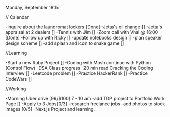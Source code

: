 Monday, September 18th:

// Calendar

-inquire about the laundromat lockers [Done]
-Jetta's oil change []
-Jetta's appraisal at 2 dealers []
-Tennis with Jim []
-Zoom call with Vhal @ 16:00 [Done]
-Follow up with Ricky []
-update notebooks design []
-plan speaker design scheme []
-add splash and icon to snake game []

//Learning

-Start a new Ruby Project []
-Coding with Mosh continue with Python (Control Flow)
-DSA Class progress
-20 min read Cracking the Coding Interview []
-Leetcode problem []
-Practice HackerRank []
-Practice CodeWars []

//Working

-Morning Uber drive [99/$100] 7 - 10 am
-add TOP project to Portfolio Work Page []
-Apply to 3 Jobs[0/3]
-research freelance jobs
-add photos to stock images [0/5]
-Next.js Project and learning.
